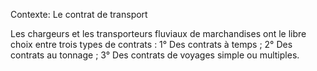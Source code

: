 Contexte: Le contrat de transport

Les chargeurs et les transporteurs fluviaux de marchandises ont le libre choix entre trois types de contrats : 1° Des contrats à temps ; 2° Des contrats au tonnage ; 3° Des contrats de voyages simple ou multiples.